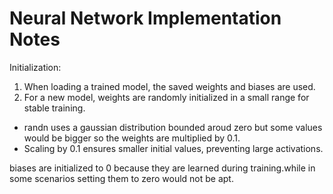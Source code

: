 # Neural Network Implementation Notes

Initialization:

1. When loading a trained model, the saved weights and biases are used.
2. For a new model, weights are randomly initialized in a small range for stable training. 

- randn uses a gaussian distribution bounded aroud zero but some values would be bigger so the weights are multiplied by 0.1.
- Scaling by 0.1 ensures smaller initial values, preventing large activations.

biases are initialized to 0 because they are learned during training.while in some scenarios setting them to zero would not be apt.

 